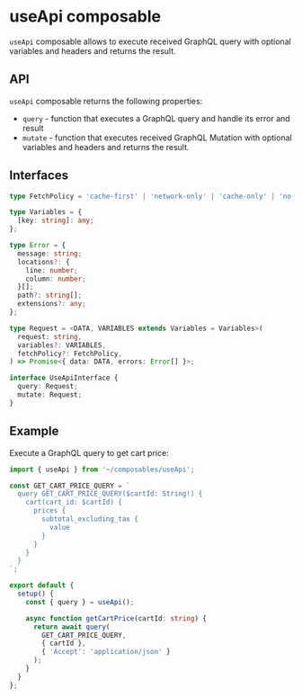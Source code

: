# useApi composable

`useApi` composable allows to execute received GraphQL query with optional variables and headers and returns the result.

## API
`useApi` composable returns the following properties:

- `query` - function that executes a GraphQL query and handle its error and result
- `mutate` - function that executes received GraphQL Mutation with optional variables and headers and returns the result.

## Interfaces

```ts
type FetchPolicy = 'cache-first' | 'network-only' | 'cache-only' | 'no-cache' | 'standby';

type Variables = {
  [key: string]: any;
};

type Error = {
  message: string;
  locations?: {
    line: number;
    column: number;
  }[];
  path?: string[];
  extensions?: any;
};

type Request = <DATA, VARIABLES extends Variables = Variables>(
  request: string,
  variables?: VARIABLES,
  fetchPolicy?: FetchPolicy,
) => Promise<{ data: DATA, errors: Error[] }>;

interface UseApiInterface {
  query: Request;
  mutate: Request;
}
```

## Example

Execute a GraphQL query to get cart price:

```ts
import { useApi } from '~/composables/useApi';

const GET_CART_PRICE_QUERY = `
  query GET_CART_PRICE_QUERY($cartId: String!) {
    cart(cart_id: $cartId) {
      prices {
        subtotal_excluding_tax {
          value
        }
      }
    }
  }
`;

export default {
  setup() {
    const { query } = useApi();

    async function getCartPrice(cartId: string) {
      return await query(
        GET_CART_PRICE_QUERY,
        { cartId },
        { 'Accept': 'application/json' }
      );
    }
  }
};
```

